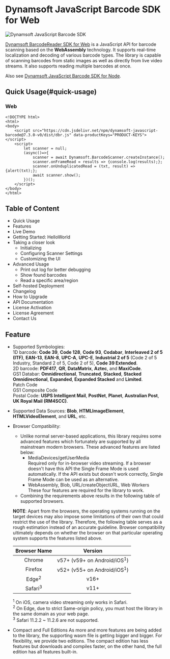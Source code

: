 # Dynamsoft JavaScript Barcode SDK for Web  
![Dynamsoft JavaScript Barcode SDK](https://www.dynamsoft.com/blog/wpcontent/uploads/2018/12/blog_dbr6.4.1db06493aba126f0c7f177687cf56a9038dd655a1fd2d4374ab571ce738111858.png)  

[Dynamsoft BarcodeReader SDK for Web](https://www.dynamsoft.com/Products/barcode-recognition-javascript.aspx) is a JavaScript API for barcode scanning based on the **WebAssembly** technology. It supports real-time localization and decoding of various barcode types. The library is capable of scanning barcodes from static images as well as directly from live video streams. It also supports reading multiple barcodes at once.  

Also see [Dynamsoft JavaScript Barcode SDK for Node](https://github.com/dynamsoft-dbr/node-javascript-barcode).  

## Quick Usage(#quick-usage)
### Web
```
<!DOCTYPE html>
<html>
<body>
    <script src="https://cdn.jsdelivr.net/npm/dynamsoft-javascript-barcode@7.3.0-v0/dist/dbr.js" data-productKeys="PRODUCT-KEYS"></script>
    <script>
        let scanner = null;
        (async()=>{
            scanner = await Dynamsoft.BarcodeScanner.createInstance();
            scanner.onFrameRead = results => {console.log(results);};
            scanner.onUnduplicatedRead = (txt, result) => {alert(txt);};
            await scanner.show();
        })();
    </script>
</body>
</html>
``` 

## Table of Content
- Quick Usage
- Features
- Live Demo
- Getting Started: HelloWorld
- Taking a closer look
    - Initializing
    - Configuring Scanner Settings
    - Customizing the UI
- Advanced Usage
    - Print out log for better debugging
    - Show found barcodes
    - Read a specific area/region
- Self-hosted Deployment
- Changelog
- How to Upgrade
- API Documentation
- License Activation
- License Agreement
- Contact Us

## Feature

- Supported Symbologies:  
    1D barcode: **Code 39**, **Code 128**, **Code 93**, **Codabar**, **Interleaved 2 of 5 (ITF)**, **EAN-13**, **EAN-8**, **UPC-A**, **UPC-E**, **Industrial 2 of 5** (Code 2 of 5 Industry, Standard 2 of 5, Code 2 of 5), **Code 39 Extended**.  
    2D barcode: **PDF417**, **QR**, **DataMatrix**, **Aztec**, and **MaxiCode**.  
    GS1 Databar: **Omnidirectional**, **Truncated**, **Stacked**, **Stacked Omnidirectional**, **Expanded**, **Expanded Stacked** and **Limited**.  
    Patch Code  
    GS1 Composite Code  
    Postal Code: **USPS Intelligent Mail**, **PostNet**, **Planet**, **Australian Post**, **UK Royal Mail (RM4SCC)**.  

- Supported Data Sources: **Blob**, **HTMLImageElement**, **HTMLVideoElement**, and **URL**, etc.  

- Browser Compatibility:
    - Unlike normal server-based applications, this library requires some advanced features which fortunately are supported by all mainstream modern browsers. These advanced features are listed below:
        - MediaDevices/getUserMedia  
          Required only for in-browser video streaming. If a browser doesn't have this API the Single Frame Mode is used automatically. If the API exists but doesn't work correctly, Single Frame Mode can be used as an alternative.  
        - WebAssembly, Blob, URL/createObjectURL, Web Workers  
          These four features are required for the library to work.
     - Combining the requirements above results in the following table of supported browsers.  
     
    **NOTE**: Apart from the browsers, the operating systems running on the target devices may also impose some limitations of their own that could restrict the use of the library. Therefore, the following table serves as a rough estimation instead of an accurate guideline. Browser compatibility ultimately depends on whether the browser on that particular operating system supports the features listed above.  
    
    Browser Name | Version
    :-: | :-:
    Chrome | v57+ (v59+ on Android/iOS<sup>1</sup>)
    Firefox | v52+ (v55+ on Android/iOS<sup>1</sup>)
    Edge<sup>2</sup> | v16+
    Safari<sup>3</sup> | v11+
    
    <sup>1</sup> On iOS, camera video streaming only works in Safari.  
    <sup>2</sup> On Edge, due to strict Same-origin policy, you must host the library in the same domain as your web page.  
    <sup>3</sup> Safari 11.2.2 ~ 11.2.6 are not supported.  
  
- Compact and Full Editions
    As more and more features are being added to the library, the supporting wasm file is getting bigger and bigger. For flexibility, we provide two editions. The compact edition has less features but downloads and compiles faster, on the other hand, the full edition has all features built-in.
    
